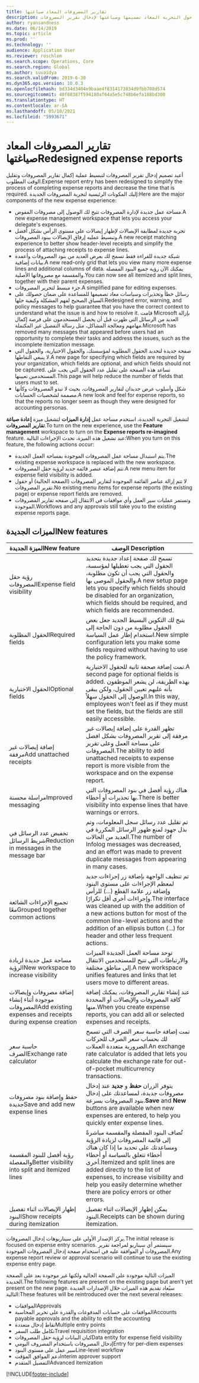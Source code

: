 ```yaml
---
title: تقارير المصروفات المعاد صياغتها
description: يقدم هذا الموضوع معلومات حول التجربة المعاد تصميمها وصياغتها لإدخال تقرير المصروفات.
author: ryansandness
ms.date: 06/14/2019
ms.topic: article
ms.prod: ''
ms.technology: ''
audience: Application User
ms.reviewer: roschlom
ms.search.scope: Operations, Core
ms.search.region: Global
ms.author: suvaidya
ms.search.validFrom: 2019-6-30
ms.dyn365.ops.version: 10.0.3
ms.openlocfilehash: bd334d3404e9baae4f8314173834d9fbb708d574
ms.sourcegitcommit: 40f68387f594180af64a5e5c748b6efa188bd300
ms.translationtype: HT
ms.contentlocale: ar-SA
ms.lasthandoff: 05/10/2021
ms.locfileid: "5993671"
---
```

# <a name="redesigned-expense-reports"></a><span data-ttu-id="04f1c-103">تقارير المصروفات المعاد صياغتها</span><span class="sxs-lookup"><span data-stu-id="04f1c-103">Redesigned expense reports</span></span>

<span data-ttu-id="04f1c-104">أعيد تصميم إدخال تقرير المصروفات لتبسيط عملية إكمال تقارير المصروفات وتقليل الوقت المطلوب.</span><span class="sxs-lookup"><span data-stu-id="04f1c-104">Expense report entry has been redesigned to simplify the process of completing expense reports and decrease the time that is required.</span></span> <span data-ttu-id="04f1c-105">إليك المكونات الرئيسية لتجربة المصروفات الجديدة:</span><span class="sxs-lookup"><span data-stu-id="04f1c-105">Here are the major components of the new expense experience:</span></span>

- <span data-ttu-id="04f1c-106">مساحة عمل جديدة لإدارة المصروفات تتيح لك الوصول إلى مصروفات المفوض.</span><span class="sxs-lookup"><span data-stu-id="04f1c-106">A new expense management workspace that lets you access your delegate's expenses.</span></span>
- <span data-ttu-id="04f1c-107">تجربة جديدة لمطابقة الإيصالات لإظهار إيصالات على مستوى الرأس بشكل أفضل وتبسيط عمليه إرفاق الإيصالات ببنود المصروفات.</span><span class="sxs-lookup"><span data-stu-id="04f1c-107">A new receipt matching experience to better show header-level receipts and simplify the process of attaching receipts to expense lines.</span></span>
- <span data-ttu-id="04f1c-108">شبكة جديدة للقراءة فقط تسمح لك بعرض العديد من بنود المصروفات وأعمدة بيانات إضافية.</span><span class="sxs-lookup"><span data-stu-id="04f1c-108">A new read-only grid that lets you view many more expense lines and additional columns of data.</span></span> <span data-ttu-id="04f1c-109">يمكنك الآن رؤية جميع البنود المفصلة والمقسمة مع مصروفاتها الأصلية.</span><span class="sxs-lookup"><span data-stu-id="04f1c-109">You can now see all itemized and split lines, together with their parent expenses.</span></span>
- <span data-ttu-id="04f1c-110">جزء مبسط لتحرير المصروفات.</span><span class="sxs-lookup"><span data-stu-id="04f1c-110">A simplified pane for editing expenses.</span></span>
- <span data-ttu-id="04f1c-111">رسائل خطأ وتحذيرات وسياسات معاد تصميمها للمساعدة على ضمان حصولك على السياق الصحيح لفهم المشكلة وكيفية حلها.</span><span class="sxs-lookup"><span data-stu-id="04f1c-111">Redesigned error, warning, and policy messages to help guarantee that you have the correct context to understand what the issue is and how to resolve it.</span></span> <span data-ttu-id="04f1c-112">قامت Microsoft بإزالة العديد من الرسائل التي ظهرت قبل أن يحصل المستخدمون على فرصة إكمال مهامهم ومعالجة المشاكل، مثل رسالة التفصيل غير المكتملة.</span><span class="sxs-lookup"><span data-stu-id="04f1c-112">Microsoft has removed many messages that appeared before users had an opportunity to complete their tasks and address the issues, such as the incomplete itemization message.</span></span>
- <span data-ttu-id="04f1c-113">صفحة جديدة لتحديد الحقول المطلوبة لمؤسستك، والحقول الاختيارية، والحقول التي لا ينبغي التقاطها.</span><span class="sxs-lookup"><span data-stu-id="04f1c-113">A new page for specifying which fields are required by your organization, which fields are optional, and which fields should not be captured.</span></span> <span data-ttu-id="04f1c-114">تساعد هذه الصفحة على تقليل عدد الحقول التي يجب على المستخدمين تعيينها.</span><span class="sxs-lookup"><span data-stu-id="04f1c-114">This page will help reduce the number of fields that users must to set.</span></span>
- <span data-ttu-id="04f1c-115">شكل وأسلوب عرض جديدان لتقارير المصروفات، بحيث لا تبدو المصروفات وكأنها مصممة لشخصيات الحسابات.</span><span class="sxs-lookup"><span data-stu-id="04f1c-115">A new look and feel for expense reports, so that the reports no longer seem as though they were designed for accounting personas.</span></span>

<span data-ttu-id="04f1c-116">لتشغيل التجربة الجديدة، استخدم مساحة عمل **إدارة الميزات** لتشغيل ميزة **إعادة صياغة تقارير المصروفات**.</span><span class="sxs-lookup"><span data-stu-id="04f1c-116">To turn on the new experience, use the **Feature management** workspace to turn on the **Expense reports re-imagined** feature.</span></span> <span data-ttu-id="04f1c-117">عند تشغيل هذه الميزة، تحدث الإجراءات التالية:</span><span class="sxs-lookup"><span data-stu-id="04f1c-117">When you turn on this feature, the following actions occur:</span></span>

- <span data-ttu-id="04f1c-118">يتم استبدال مساحة عمل المصروفات الموجودة بمساحة العمل الجديدة.</span><span class="sxs-lookup"><span data-stu-id="04f1c-118">The existing expense workspace is replaced with the new workspace.</span></span>
- <span data-ttu-id="04f1c-119">تتم إضافة عنصر قائمة جديد لرؤية حقل المصروفات.</span><span class="sxs-lookup"><span data-stu-id="04f1c-119">A new menu item for expense field visibility is added.</span></span>
- <span data-ttu-id="04f1c-120">لا تتم إزالة عناصر القائمة الموجودة لتقارير المصروفات (الصفحة الحالية) أو حقول تقرير المصروفات.</span><span class="sxs-lookup"><span data-stu-id="04f1c-120">No existing menu items for expense reports (the existing page) or expense report fields are removed.</span></span>
- <span data-ttu-id="04f1c-121">وتستمر عمليات سير العمل وأي موافقات في الانتقال إلى صفحه تقارير المصروفات الموجودة.</span><span class="sxs-lookup"><span data-stu-id="04f1c-121">Workflows and any approvals still take you to the existing expense reports page.</span></span>

## <a name="new-features"></a><span data-ttu-id="04f1c-122">الميزات الجديدة</span><span class="sxs-lookup"><span data-stu-id="04f1c-122">New features</span></span>

| <span data-ttu-id="04f1c-123">الميزة الجديدة</span><span class="sxs-lookup"><span data-stu-id="04f1c-123">New feature</span></span> | <span data-ttu-id="04f1c-124">الوصف </span><span class="sxs-lookup"><span data-stu-id="04f1c-124">Description</span></span> |
|---|----|
| <span data-ttu-id="04f1c-125">رؤية حقل المصروفات</span><span class="sxs-lookup"><span data-stu-id="04f1c-125">Expense field visibility</span></span> | <span data-ttu-id="04f1c-126">تسمح لك صفحة إعداد جديدة بتحديد الحقول التي يجب تعطيلها لمؤسسة، والحقول التي يجب أن تكون مطلوبة، والحقول الموصى بها.</span><span class="sxs-lookup"><span data-stu-id="04f1c-126">A new setup page lets you specify which fields should be disabled for an organization, which fields should be required, and which fields are recommended.</span></span> |
| <span data-ttu-id="04f1c-127">الحقول المطلوبة</span><span class="sxs-lookup"><span data-stu-id="04f1c-127">Required fields</span></span> | <span data-ttu-id="04f1c-128">يتيح لك التكوين البسيط الجديد جعل بعض الحقول مطلوبة من دون الحاجة إلى استخدام إطار عمل السياسة.</span><span class="sxs-lookup"><span data-stu-id="04f1c-128">New simple configuration lets you make some fields required without having to use the policy framework.</span></span> |
| <span data-ttu-id="04f1c-129">الحقول الاختيارية</span><span class="sxs-lookup"><span data-stu-id="04f1c-129">Optional fields</span></span> | <span data-ttu-id="04f1c-130">تمت إضافة صحفة ثانية للحقول الاختيارية.</span><span class="sxs-lookup"><span data-stu-id="04f1c-130">A second page for optional fields is added.</span></span> <span data-ttu-id="04f1c-131">بهذه الطريقة، لن يشعر الموظفون بأنه عليهم تعيين الحقول، ولكن يبقى الوصول إلى الحقول سهلاً.</span><span class="sxs-lookup"><span data-stu-id="04f1c-131">In this way, employees won't feel as if they must set the fields, but the fields are still easily accessible.</span></span> |
| <span data-ttu-id="04f1c-132">إضافة إيصالات غير مرفقة</span><span class="sxs-lookup"><span data-stu-id="04f1c-132">Add unattached receipts</span></span> | <span data-ttu-id="04f1c-133">تظهر القدرة على إضافة إيصالات غير مرفقة إلى تقرير المصروفات بشكل افضل على مساحة العمل وعلى تقرير المصروفات.</span><span class="sxs-lookup"><span data-stu-id="04f1c-133">The ability to add unattached receipts to expense report is more visible from the workspace and on the expense report.</span></span> |
| <span data-ttu-id="04f1c-134">مراسلة محسنة</span><span class="sxs-lookup"><span data-stu-id="04f1c-134">Improved messaging</span></span> | <span data-ttu-id="04f1c-135">هناك رؤية أفضل في بنود المصروفات التي بها تحذيرات أو أخطاء.</span><span class="sxs-lookup"><span data-stu-id="04f1c-135">There is better visibility into expense lines that have warnings or errors.</span></span> |
| <span data-ttu-id="04f1c-136">تخفيض عدد الرسائل في شريط الرسائل</span><span class="sxs-lookup"><span data-stu-id="04f1c-136">Reduction in messages in the message bar</span></span>| <span data-ttu-id="04f1c-137">تم تقليل عدد رسائل سجل المعلومات، وتم بذل جهود لمنع ظهور الرسائل المكررة في العديد من الحالات.</span><span class="sxs-lookup"><span data-stu-id="04f1c-137">The number of Infolog messages was decreased, and an effort was made to prevent duplicate messages from appearing in many cases.</span></span> |
| <span data-ttu-id="04f1c-138">تجميع الإجراءات الشائعة معًا</span><span class="sxs-lookup"><span data-stu-id="04f1c-138">Grouped together common actions</span></span> | <span data-ttu-id="04f1c-139">تم تنظيف الواجهة بإضافة زر إجراءات جديد لمعظم الإجراءات على مستوى البنود وإضافة زر علامة القطع (...) للرأس وإجراءات أخرى أقل تكرارًا.</span><span class="sxs-lookup"><span data-stu-id="04f1c-139">The interface was cleaned up with the addition of a new actions button for most of the common line-level actions and the addition of an ellipsis button (...) for header and other less frequent actions.</span></span> |
| <span data-ttu-id="04f1c-140">مساحة عمل جديدة لزيادة الرؤية</span><span class="sxs-lookup"><span data-stu-id="04f1c-140">New workspace to increase visibility</span></span> | <span data-ttu-id="04f1c-141">توحد مساحة العمل الجديدة الميزات والارتباطات التي تتيح للمستخدمين الانتقال إلى مناطق مختلفة.</span><span class="sxs-lookup"><span data-stu-id="04f1c-141">A new workspace unifies features and links that let users move to different areas.</span></span> |
| <span data-ttu-id="04f1c-142">إضافة مصروفات وإيصالات موجودة أثناء إنشاء المصروفات</span><span class="sxs-lookup"><span data-stu-id="04f1c-142">Add existing expenses and receipts during expense creation</span></span> | <span data-ttu-id="04f1c-143">عند إنشاء تقارير المصروفات، يمكنك إضافة كافة المصروفات والإيصالات أو المحددة منها.</span><span class="sxs-lookup"><span data-stu-id="04f1c-143">When you create expense reports, you can add all or selected expenses and receipts.</span></span> |
| <span data-ttu-id="04f1c-144">حاسبة سعر الصرف</span><span class="sxs-lookup"><span data-stu-id="04f1c-144">Exchange rate calculator</span></span> | <span data-ttu-id="04f1c-145">تمت إضافة حاسبة سعر الصرف التي تسمح لك بحساب سعر الصرف للحركات الضرورية متعددة العملات.</span><span class="sxs-lookup"><span data-stu-id="04f1c-145">An exchange rate calculator is added that lets you calculate the exchange rate for out-of-pocket multicurrency transactions.</span></span> |
| <span data-ttu-id="04f1c-146">حفظ وإضافة بنود مصروفات جديدة</span><span class="sxs-lookup"><span data-stu-id="04f1c-146">Save and add new expense lines</span></span> | <span data-ttu-id="04f1c-147">يتوفر الزران **حفظ** و **جديد** عند إدخال مصروفات جديدة، لمساعدتك على إدخال بنود المصروفات بسرعة.</span><span class="sxs-lookup"><span data-stu-id="04f1c-147">**Save** and **New** buttons are available when new expenses are entered, to help you quickly enter expense lines.</span></span> |
| <span data-ttu-id="04f1c-148">رؤية أفضل للبنود المقسمة والمفصلة</span><span class="sxs-lookup"><span data-stu-id="04f1c-148">Better visibility into split and itemized lines</span></span> | <span data-ttu-id="04f1c-149">تُضاف البنود المفصلة والمقسمة مباشرةً إلى قائمة المصروفات لزيادة الرؤية ومساعدتك على تحديد ما إذا كان هناك أخطاء تتعلق بالسياسة أو أخطاء أخرى.</span><span class="sxs-lookup"><span data-stu-id="04f1c-149">Itemized and split lines are added directly to the list of expenses, to increase visibility and help you easily determine whether there are policy errors or other errors.</span></span> |
| <span data-ttu-id="04f1c-150">إظهار الإيصالات اثناء تفصيل البنود</span><span class="sxs-lookup"><span data-stu-id="04f1c-150">Show receipts during itemization</span></span> | <span data-ttu-id="04f1c-151">يمكن إظهار الإيصالات اثناء تفصيل البنود.</span><span class="sxs-lookup"><span data-stu-id="04f1c-151">Receipts can be shown during itemization.</span></span> |

<span data-ttu-id="04f1c-152">يركز الإصدار الأولي على سيناريوهات إدخال المصروفات.</span><span class="sxs-lookup"><span data-stu-id="04f1c-152">The initial release is focused on expense entry scenarios.</span></span> <span data-ttu-id="04f1c-153">سيستمر أي سيناريو لمراجعة تقرير المصروفات أو الموافقة عليه في استخدام صفحة إدخال المصروفات الموجودة.</span><span class="sxs-lookup"><span data-stu-id="04f1c-153">Any expense report review or approval scenario will continue to use the existing expense entry page.</span></span>

<span data-ttu-id="04f1c-154">الميزات التالية موجودة على الصفحة الحالية ولكنها غير موجودة بعد على الصفحة الجديدة.</span><span class="sxs-lookup"><span data-stu-id="04f1c-154">The following features are present on the existing page but aren't yet present on the new page.</span></span> <span data-ttu-id="04f1c-155">سيُعاد تقديم هذه الميزات خلال الإصدارات العديدة التالية:</span><span class="sxs-lookup"><span data-stu-id="04f1c-155">These features will be reintroduced over the next several releases:</span></span>

- <span data-ttu-id="04f1c-156">الموافقات</span><span class="sxs-lookup"><span data-stu-id="04f1c-156">Approvals</span></span>
- <span data-ttu-id="04f1c-157">الموافقات على حسابات المدفوعات والقدرة على تحرير المحاسبة</span><span class="sxs-lookup"><span data-stu-id="04f1c-157">Accounts payable approvals and the ability to edit the accounting</span></span>
- <span data-ttu-id="04f1c-158">نقاط إدخال متعددة</span><span class="sxs-lookup"><span data-stu-id="04f1c-158">Multiple entry points</span></span>
- <span data-ttu-id="04f1c-159">تكامل طلب السفر</span><span class="sxs-lookup"><span data-stu-id="04f1c-159">Travel requisition integration</span></span>
- <span data-ttu-id="04f1c-160">كيان البيانات لرؤية حقل المصروفات</span><span class="sxs-lookup"><span data-stu-id="04f1c-160">Data entity for expense field visibility</span></span>
- <span data-ttu-id="04f1c-161">إدخال المصروفات باستخدام المصروف اليومي‬</span><span class="sxs-lookup"><span data-stu-id="04f1c-161">Entry for per-diem expenses</span></span>
- <span data-ttu-id="04f1c-162">سير عمل على مستوى البنود</span><span class="sxs-lookup"><span data-stu-id="04f1c-162">Line-level workflow</span></span>
- <span data-ttu-id="04f1c-163">دعم الموافق المؤقت</span><span class="sxs-lookup"><span data-stu-id="04f1c-163">Interim approver support</span></span>
- <span data-ttu-id="04f1c-164">التفصيل المتقدم</span><span class="sxs-lookup"><span data-stu-id="04f1c-164">Advanced itemization</span></span>


[!INCLUDE[footer-include](../includes/footer-banner.md)]